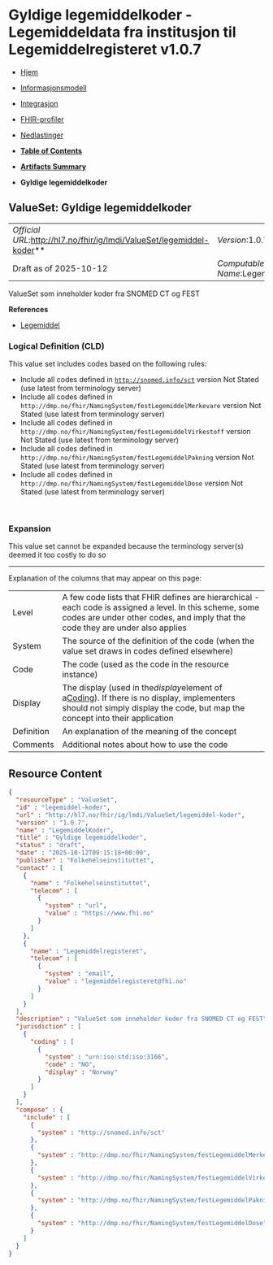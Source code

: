 # Gyldige legemiddelkoder - Legemiddeldata fra institusjon til Legemiddelregisteret v1.0.7

*  [Hjem](index.md) 
*  [Informasjonsmodell](informasjonsmodell.md) 
*  [Integrasjon](integrasjon.md) 
*  [FHIR-profiler](profiler.md) 
*  [Nedlastinger](nedlastinger.md) 

* [**Table of Contents**](toc.md)
* [**Artifacts Summary**](artifacts.md)
* **Gyldige legemiddelkoder**

## ValueSet: Gyldige legemiddelkoder 

| | |
| :--- | :--- |
| *Official URL*:http://hl7.no/fhir/ig/lmdi/ValueSet/legemiddel-koder** | *Version*:1.0.7** |
| Draft as of 2025-10-12 | *Computable Name*:LegemiddelKoder |

 
ValueSet som inneholder koder fra SNOMED CT og FEST 

 **References** 

* [Legemiddel](StructureDefinition-lmdi-medication.md)

### Logical Definition (CLD)

This value set includes codes based on the following rules:

* Include all codes defined in [`http://snomed.info/sct`](http://www.snomed.org/) version Not Stated (use latest from terminology server)
* Include all codes defined in `http://dmp.no/fhir/NamingSystem/festLegemiddelMerkevare` version Not Stated (use latest from terminology server)
* Include all codes defined in `http://dmp.no/fhir/NamingSystem/festLegemiddelVirkestoff` version Not Stated (use latest from terminology server)
* Include all codes defined in `http://dmp.no/fhir/NamingSystem/festLegemiddelPakning` version Not Stated (use latest from terminology server)
* Include all codes defined in `http://dmp.no/fhir/NamingSystem/festLegemiddelDose` version Not Stated (use latest from terminology server)

 

### Expansion

This value set cannot be expanded because the terminology server(s) deemed it too costly to do so

-------

 Explanation of the columns that may appear on this page: 

| | |
| :--- | :--- |
| Level | A few code lists that FHIR defines are hierarchical - each code is assigned a level. In this scheme, some codes are under other codes, and imply that the code they are under also applies |
| System | The source of the definition of the code (when the value set draws in codes defined elsewhere) |
| Code | The code (used as the code in the resource instance) |
| Display | The display (used in the*display*element of a[Coding](http://hl7.org/fhir/R4/datatypes.html#Coding)). If there is no display, implementers should not simply display the code, but map the concept into their application |
| Definition | An explanation of the meaning of the concept |
| Comments | Additional notes about how to use the code |



## Resource Content

```json
{
  "resourceType" : "ValueSet",
  "id" : "legemiddel-koder",
  "url" : "http://hl7.no/fhir/ig/lmdi/ValueSet/legemiddel-koder",
  "version" : "1.0.7",
  "name" : "LegemiddelKoder",
  "title" : "Gyldige legemiddelkoder",
  "status" : "draft",
  "date" : "2025-10-12T09:15:18+00:00",
  "publisher" : "Folkehelseinstituttet",
  "contact" : [
    {
      "name" : "Folkehelseinstituttet",
      "telecom" : [
        {
          "system" : "url",
          "value" : "https://www.fhi.no"
        }
      ]
    },
    {
      "name" : "Legemiddelregisteret",
      "telecom" : [
        {
          "system" : "email",
          "value" : "legemiddelregisteret@fhi.no"
        }
      ]
    }
  ],
  "description" : "ValueSet som inneholder koder fra SNOMED CT og FEST",
  "jurisdiction" : [
    {
      "coding" : [
        {
          "system" : "urn:iso:std:iso:3166",
          "code" : "NO",
          "display" : "Norway"
        }
      ]
    }
  ],
  "compose" : {
    "include" : [
      {
        "system" : "http://snomed.info/sct"
      },
      {
        "system" : "http://dmp.no/fhir/NamingSystem/festLegemiddelMerkevare"
      },
      {
        "system" : "http://dmp.no/fhir/NamingSystem/festLegemiddelVirkestoff"
      },
      {
        "system" : "http://dmp.no/fhir/NamingSystem/festLegemiddelPakning"
      },
      {
        "system" : "http://dmp.no/fhir/NamingSystem/festLegemiddelDose"
      }
    ]
  }
}

```
